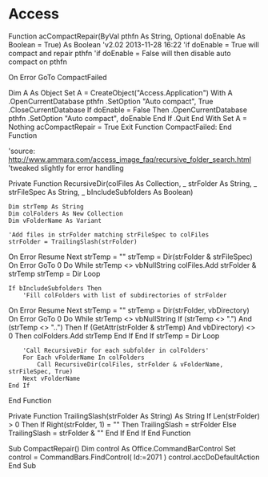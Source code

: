 # Access
Function acCompactRepair(ByVal pthfn As String, Optional doEnable As Boolean = True) As Boolean
'v2.02 2013-11-28 16:22
'if doEnable = True will compact and repair pthfn
'if doEnable = False will then disable auto compact on pthfn

On Error GoTo CompactFailed

Dim A As Object
Set A = CreateObject("Access.Application")
With A
    .OpenCurrentDatabase pthfn
    .SetOption "Auto compact", True
    .CloseCurrentDatabase
    If doEnable = False Then
        .OpenCurrentDatabase pthfn
        .SetOption "Auto compact", doEnable
    End If
    .Quit
End With
Set A = Nothing
acCompactRepair = True
Exit Function
CompactFailed:
End Function


'source: http://www.ammara.com/access_image_faq/recursive_folder_search.html
'tweaked slightly for error handling

Private Function RecursiveDir(colFiles As Collection, _
                             strFolder As String, _
                             strFileSpec As String, _
                             bIncludeSubfolders As Boolean)

    Dim strTemp As String
    Dim colFolders As New Collection
    Dim vFolderName As Variant

    'Add files in strFolder matching strFileSpec to colFiles
    strFolder = TrailingSlash(strFolder)
On Error Resume Next
    strTemp = ""
    strTemp = Dir(strFolder & strFileSpec)
On Error GoTo 0
    Do While strTemp <> vbNullString
        colFiles.Add strFolder & strTemp
        strTemp = Dir
    Loop

    If bIncludeSubfolders Then
        'Fill colFolders with list of subdirectories of strFolder
On Error Resume Next
        strTemp = ""
        strTemp = Dir(strFolder, vbDirectory)
On Error GoTo 0
        Do While strTemp <> vbNullString
            If (strTemp <> ".") And (strTemp <> "..") Then
                If (GetAttr(strFolder & strTemp) And vbDirectory) <> 0 Then
                    colFolders.Add strTemp
                End If
            End If
            strTemp = Dir
        Loop

        'Call RecursiveDir for each subfolder in colFolders'
        For Each vFolderName In colFolders
            Call RecursiveDir(colFiles, strFolder & vFolderName, strFileSpec, True)
        Next vFolderName
    End If

End Function

Private Function TrailingSlash(strFolder As String) As String
    If Len(strFolder) > 0 Then
        If Right(strFolder, 1) = "\" Then
            TrailingSlash = strFolder
        Else
            TrailingSlash = strFolder & "\"
        End If
    End If
End Function

Sub CompactRepair()
  Dim control As Office.CommandBarControl
  Set control = CommandBars.FindControl( Id:=2071 )
  control.accDoDefaultAction
End Sub
